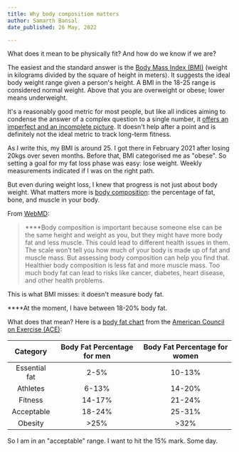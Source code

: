 ```yaml
---
title: Why body compositiom matters
author: Samarth Bansal
date_published: 26 May, 2022

---
```


What does it mean to be physically fit? And how do we know if we are?

The easiest and the standard answer is the [Body Mass Index (BMI)](https://www.cdc.gov/healthyweight/assessing/bmi/index.html) (weight in kilograms divided by the square of height in meters). It suggests the ideal body weight range given a person's height. A BMI in the 18-25 range is considered normal weight. Above that you are overweight or obese; lower means underweight.

It's a reasonably good metric for most people, but like all indices aiming to condense the answer of a complex question to a single number, it [offers an imperfect and an incomplete picture](https://www.youtube.com/watch?v=z_3S2_41_FE). It doesn't help after a point and is definitely not the ideal metric to track long-term fitness.

As I write this, my BMI is around 25. I got there in February 2021 after losing 20kgs over seven months. Before that, BMI categorised me as "obese". So setting a goal for my fat loss phase was easy: lose weight. Weekly measurements indicated if I was on the right path.

But even during weight loss, I knew that progress is not just about body weight. What matters more is [body composition](https://www.webmd.com/fitness-exercise/what-is-body-composition#1): the percentage of fat, bone, and muscle in your body.

From [WebMD](https://www.webmd.com/fitness-exercise/what-is-body-composition#1):

> **‌‌‌**Body composition is important because someone else can be the same height and weight as you, but they might have more body fat and less muscle. This could lead to different health issues in them. ‌The scale won’t tell you how much of your body is made up of fat and muscle mass. But assessing body composition can help you find that. Healthier body composition is less fat and more muscle mass. Too much body fat can lead to risks like cancer, diabetes, heart disease, and other health problems.

This is what BMI misses: it doesn't measure body fat.

**‌**At the moment, I have between 18-20% body fat. 

What does that mean? Here is a [body fat chart](https://www.healthline.com/health/exercise-fitness/ideal-body-fat-percentage) from the [American Council on Exercise (ACE)](https://www.acefitness.org/education-and-resources/lifestyle/tools-calculators/percent-body-fat-calculator):

|    Category   | Body Fat Percentage for men | Body Fat Percentage for women |
|:-------------:|:---------------------------:|:-----------------------------:|
| Essential fat | 2-5%                        | 10-13%                        |
| Athletes      | 6-13%                       | 14-20%                        |
| Fitness       | 14-17%                      | 21-24%                        |
| Acceptable    | 18-24%                      | 25-31%                        |
| Obesity       | >25%                        | >32%                          |

So I am in an "acceptable" range. I want to hit the 15% mark. Some day. 